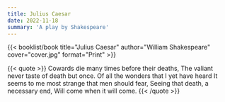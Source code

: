 ```yaml
---
title: Julius Caesar
date: 2022-11-18
summary: 'A play by Shakespeare'
---
```


{{< booklist/book
title="Julius Caesar"
author="William Shakespeare"
cover="cover.jpg"
format="Print" >}}

{{< quote >}}
Cowards die many times before their deaths, The valiant never taste of death but once. Of all the wonders that I yet have heard It seems to me most strange that men should fear, Seeing that death, a necessary end, Will come when it will come.
{{< /quote >}}
